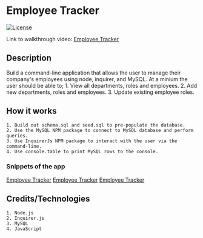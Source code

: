 # Employee Tracker

[![License](https://img.shields.io/badge/License-MIT-blue.svg)](https://opensource.org/licenses/MIT)

Link to walkthrough video: [Employee Tracker]()

## Description
Build a command-line application that allows the user to manage their company's employees using node, inquirer, and MySQL. At a minium the user should be able to;
    1. View all departments, roles and employees.
    2. Add new departments, roles and employees.
    3. Update existing employee roles.

## How it works
    1. Build out schema.sql and seed.sql to pre-populate the database.
    2. Use the MySQL NPM package to connect to MySQL database and perform queries.
    3. Use InquirerJs NPM package to interact with the user via the command-line.
    4. Use console.table to print MySQL rows to the console.

### Snippets of the app
[Employee Tracker]()
[Employee Tracker]()
[Employee Tracker]()

## Credits/Technologies
    1. Node.js
    2. Inquirer.js
    3. MySQL
    4. JavaScript